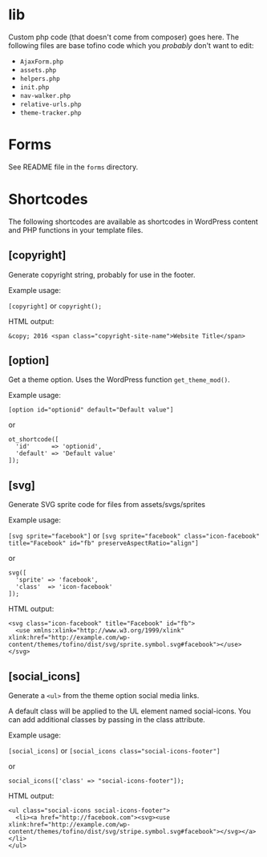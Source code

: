 # lib

Custom php code (that doesn't come from composer) goes here. The following files are base tofino code which you *probably* don't want to edit:

* `AjaxForm.php`
* `assets.php`
* `helpers.php`
* `init.php`
* `nav-walker.php`
* `relative-urls.php`
* `theme-tracker.php`

# Forms

See README file in the `forms` directory.

# Shortcodes

The following shortcodes are available as shortcodes in WordPress content and PHP functions in your template files.

## [copyright]

Generate copyright string, probably for use in the footer.

Example usage:

``[copyright]`` or ``copyright();``

HTML output:
```
&copy; 2016 <span class="copyright-site-name">Website Title</span>
```

## [option]

Get a theme option. Uses the WordPress function `get_theme_mod()`.

Example usage:

``[option id="optionid" default="Default value"]``

or

```
ot_shortcode([
  'id'      => 'optionid',
  'default' => 'Default value'
]);
```

## [svg]

Generate SVG sprite code for files from assets/svgs/sprites

Example usage:

``[svg sprite="facebook"]`` or ``[svg sprite="facebook" class="icon-facebook" title="Facebook" id="fb" preserveAspectRatio="align"]``

or

```
svg([
  'sprite' => 'facebook',
  'class'  => 'icon-facebook'
]);
```

HTML output:
```
<svg class="icon-facebook" title="Facebook" id="fb">
  <use xmlns:xlink="http://www.w3.org/1999/xlink" xlink:href="http://example.com/wp-content/themes/tofino/dist/svg/sprite.symbol.svg#facebook"></use>
</svg>
```

## [social_icons]

Generate a `<ul>` from the theme option social media links.

A default class will be applied to the UL element named social-icons. You can add additional classes by passing in the class attribute.

Example usage:

``[social_icons]`` or ``[social_icons class="social-icons-footer"]``

or

``social_icons(['class' => "social-icons-footer"]);``

HTML output:
```
<ul class="social-icons social-icons-footer">
  <li><a href="http://facebook.com"><svg><use xlink:href="http://example.com/wp-content/themes/tofino/dist/svg/stripe.symbol.svg#facebook"></svg></a></li>
</ul>
```
